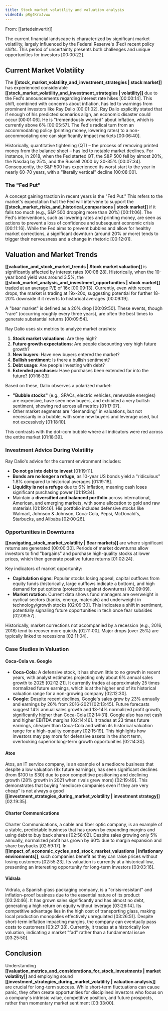 ```yaml
---
title: Stock market volatility and valuation analysis
videoId: pRg4KrxJvww
---
```


From: [[artedeinvertir]] <br/> 

The current financial landscape is characterized by significant market volatility, largely influenced by the Federal Reserve's (Fed) recent policy shifts. This period of uncertainty presents both challenges and unique opportunities for investors <a class="yt-timestamp" data-t="00:00:22">[00:00:22]</a>.

## Current Market Volatility

The **[[stock_market_volatility_and_investment_strategies | stock market]]** has experienced considerable **[[stock_market_volatility_and_investment_strategies | volatility]]** due to the Fed's announcements regarding interest rate hikes <a class="yt-timestamp" data-t="00:00:14">[00:00:14]</a>. This shift, combined with concerns about inflation, has led to warnings from prominent investors like Ray Dalio <a class="yt-timestamp" data-t="00:01:02">[00:01:02]</a>. Ray Dalio explicitly stated that if enough of his predicted scenarios align, an economic disaster could occur <a class="yt-timestamp" data-t="00:01:06">[00:01:06]</a>. He is "tremendously worried" about inflation, which is currently above 6% <a class="yt-timestamp" data-t="00:05:57">[00:05:57]</a>. The Fed's radical turn from an accommodating policy (printing money, lowering rates) to a non-accommodating one can significantly impact markets <a class="yt-timestamp" data-t="00:06:40">[00:06:40]</a>.

Historically, quantitative tightening (QT) – the process of removing printed money from the balance sheet – has led to notable market declines. For instance, in 2018, when the Fed started QT, the S&P 500 fell by almost 20%, the Nasdaq by 25%, and the Russell 2000 by 30-35% <a class="yt-timestamp" data-t="00:07:34">[00:07:34]</a>. Consequently, the S&P 500 has experienced its worst start to the year in nearly 60-70 years, with a "literally vertical" decline <a class="yt-timestamp" data-t="00:08:00">[00:08:00]</a>.

### The "Fed Put"

A concept gaining traction in recent years is the "Fed Put." This refers to the market's expectation that the Fed will intervene to support the **[[stock_market_risks_and_historical_comparisons | stock market]]** if it falls too much (e.g., S&P 500 dropping more than 20%) <a class="yt-timestamp" data-t="00:11:06">[00:11:06]</a>. The Fed's interventions, such as lowering rates and printing money, are seen as actions to prevent a loss of confidence and subsequent economic crisis <a class="yt-timestamp" data-t="00:11:16">[00:11:16]</a>. While the Fed aims to prevent bubbles and allow for healthy market corrections, a significant downturn (around 20% or more) tends to trigger their nervousness and a change in rhetoric <a class="yt-timestamp" data-t="00:12:01">[00:12:01]</a>.

## Valuation and Market Trends

**[[valuation_and_stock_market_trends | Stock market valuation]]** is significantly affected by interest rates <a class="yt-timestamp" data-t="00:08:28">[00:08:28]</a>. Historically, when the 10-year bond yield was around 3.5%, the **[[stock_market_analysis_and_investment_opportunities | stock market]]** traded at an average P/E of 16x <a class="yt-timestamp" data-t="00:09:13">[00:09:13]</a>. Currently, even with recent drops, the market is trading at 19x-20x, suggesting potential for further 18-20% downside if it reverts to historical averages <a class="yt-timestamp" data-t="00:09:19">[00:09:19]</a>.

A "bear market" is defined as a 20% drop <a class="yt-timestamp" data-t="00:09:50">[00:09:50]</a>. These events, though "rare" (occurring roughly every three years), are often the best times to generate substantial returns <a class="yt-timestamp" data-t="00:09:54">[00:09:54]</a>.

Ray Dalio uses six metrics to analyze market crashes:
1.  **Stock market valuations**: Are they high?
2.  **Future growth expectations**: Are people discounting very high future growth?
3.  **New buyers**: Have new buyers entered the market?
4.  **Bullish sentiment**: Is there a bullish sentiment?
5.  **Debt usage**: Are people investing with debt?
6.  **Extended purchases**: Have purchases been extended far into the future? <a class="yt-timestamp" data-t="01:16:33">[01:16:33]</a>

Based on these, Dalio observes a polarized market:
*   **"Bubble stocks"** (e.g., SPACs, electric vehicles, renewable energies) are expensive, have seen new buyers, and exhibited a very bullish sentiment, showing red across all metrics <a class="yt-timestamp" data-t="01:17:07">[01:17:07]</a>.
*   Other market segments are "demanding" in valuations, but not necessarily in a bubble, with some new buyers and leverage used, but not excessively <a class="yt-timestamp" data-t="01:18:10">[01:18:10]</a>.

This contrasts with the dot-com bubble where all indicators were red across the entire market <a class="yt-timestamp" data-t="01:18:39">[01:18:39]</a>.

### Investment Advice During Volatility

Ray Dalio's advice for the current environment includes:
*   **Do not go into debt to invest** <a class="yt-timestamp" data-t="01:19:11">[01:19:11]</a>.
*   **Bonds are no longer a refuge**, as 10-year US bonds yield a "ridiculous" 1.8% compared to historical averages <a class="yt-timestamp" data-t="01:19:18">[01:19:18]</a>.
*   **Liquidity is not a refuge** due to 6% inflation, meaning cash loses significant purchasing power <a class="yt-timestamp" data-t="01:19:34">[01:19:34]</a>.
*   Maintain a **diversified and balanced portfolio** across international, American, and emerging markets, with some allocation to gold and raw materials <a class="yt-timestamp" data-t="01:19:46">[01:19:46]</a>. His portfolio includes defensive stocks like Walmart, Johnson & Johnson, Coca-Cola, Pepsi, McDonald's, Starbucks, and Alibaba <a class="yt-timestamp" data-t="02:00:26">[02:00:26]</a>.

### Opportunities in Downturns

**[[navigating_stock_market_volatility | Bear markets]]** are where significant returns are generated <a class="yt-timestamp" data-t="00:00:30">[00:00:30]</a>. Periods of market downturns allow investors to find "bargains" and purchase high-quality stocks at lower prices, which then generate positive future returns <a class="yt-timestamp" data-t="01:02:24">[01:02:24]</a>.

Key indicators of market opportunity:
*   **Capitulation signs**: Popular stocks losing appeal, capital outflows from equity funds (historically, large outflows indicate a bottom), and high demand for put options (protection against downturns) <a class="yt-timestamp" data-t="02:09:09">[02:09:09]</a>.
*   **Market rotation**: Current data shows fund managers are overweight in cyclical sectors (banks, energy, materials) and underweight in technology/growth stocks <a class="yt-timestamp" data-t="02:09:30">[02:09:30]</a>. This indicates a shift in sentiment, potentially signaling future opportunities in tech once fear subsides <a class="yt-timestamp" data-t="02:09:57">[02:09:57]</a>.

Historically, market corrections not accompanied by a recession (e.g., 2016, 2018) tend to recover more quickly <a class="yt-timestamp" data-t="02:11:00">[02:11:00]</a>. Major drops (over 25%) are typically linked to recessions <a class="yt-timestamp" data-t="02:11:04">[02:11:04]</a>.

### Case Studies in Valuation

#### Coca-Cola vs. Google
*   **Coca-Cola**: A defensive stock, it has shown little to no growth in recent years, with analyst estimates projecting only about 6% annual sales growth to 2025 <a class="yt-timestamp" data-t="02:12:21">[02:12:21]</a>. It currently trades at approximately 25 times normalized future earnings, which is at the higher end of its historical valuation range for a non-growing company <a class="yt-timestamp" data-t="02:12:30">[02:12:30]</a>.
*   **Google**: Despite recent declines, Google's sales grew by 23% annually and earnings by 26% from 2016-2021 <a class="yt-timestamp" data-t="02:13:45">[02:13:45]</a>. Future forecasts suggest 14% annual sales growth and 13-14% normalized profit growth, significantly higher than Coca-Cola <a class="yt-timestamp" data-t="02:14:31">[02:14:31]</a>. Google also has net cash and higher EBITDA margins <a class="yt-timestamp" data-t="02:14:46">[02:14:46]</a>. It trades at 23 times future earnings, cheaper than Coca-Cola and within its historical valuation range for a high-quality company <a class="yt-timestamp" data-t="02:15:19">[02:15:19]</a>. This highlights how investors may pay more for defensive assets in the short term, overlooking superior long-term growth opportunities <a class="yt-timestamp" data-t="02:14:30">[02:14:30]</a>.

#### Atos
Atos, an IT service company, is an example of a mediocre business that despite a low valuation (8x future earnings), has seen significant declines (from $100 to $30) due to poor competitive positioning and declining growth (28% growth in 2021 when rivals grew more) <a class="yt-timestamp" data-t="02:19:49">[02:19:49]</a>. This demonstrates that buying "mediocre companies even if they are very cheap" is not always a good **[[investment_strategies_during_market_volatility | investment strategy]]** <a class="yt-timestamp" data-t="02:19:35">[02:19:35]</a>.

#### Charter Communications
Charter Communications, a cable and fiber optic company, is an example of a stable, predictable business that has grown by expanding margins and using debt to buy back shares <a class="yt-timestamp" data-t="02:58:02">[02:58:02]</a>. Despite sales growing only 5% annually, normalized profit has grown by 60% due to margin expansion and share buybacks <a class="yt-timestamp" data-t="02:59:17">[02:59:17]</a>. In **[[impact_of_economic_cycles_and_stock_market_valuations | inflationary environments]]**, such companies benefit as they can raise prices without losing customers <a class="yt-timestamp" data-t="02:55:23">[02:55:23]</a>. Its valuation is currently at a historical low, presenting an interesting opportunity for long-term investors <a class="yt-timestamp" data-t="03:03:16">[03:03:16]</a>.

#### Vidrala
Vidrala, a Spanish glass packaging company, is a "crisis-resistant" and inflation-proof business due to the essential nature of its product <a class="yt-timestamp" data-t="03:24:46">[03:24:46]</a>. It has grown sales significantly and has almost no debt, generating a high return on equity without leverage <a class="yt-timestamp" data-t="03:26:14">[03:26:14]</a>. Its competitive advantage lies in the high cost of transporting glass, making local production monopolies effectively unregulated <a class="yt-timestamp" data-t="03:26:51">[03:26:51]</a>. Despite short-term inflation impacting margins, the company can eventually pass costs to customers <a class="yt-timestamp" data-t="03:27:38">[03:27:38]</a>. Currently, it trades at a historically low valuation, indicating a market "fad" rather than a fundamental issue <a class="yt-timestamp" data-t="03:25:50">[03:25:50]</a>.

## Conclusion

Understanding **[[valuation_metrics_and_considerations_for_stock_investments | market volatility]]** and employing sound **[[investment_strategies_during_market_volatility | valuation analysis]]** are crucial for long-term success. While short-term fluctuations can cause panic, they often create opportunities for disciplined investors who focus on a company's intrinsic value, competitive position, and future prospects, rather than momentary market sentiment <a class="yt-timestamp" data-t="03:33:00">[03:33:00]</a>.